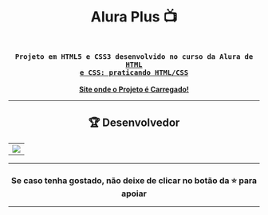 # <p align="center"> Alura Plus 📺</p> 

### <div align="center"><code> Projeto em HTML5 e CSS3 desenvolvido no curso da Alura de <a href="https://cursos.alura.com.br/course/html-css-praticando-html-css">HTML e CSS: praticando HTML/CSS</a></code></div>

<div align="center">
    <b><a href="https://guidsribeiro.github.io/alura-plus/index.html">Site onde o Projeto é Carregado!</a></b>
</div>


-------------------------------------------------------------------------------------------------------------------------------------------

## <p align="center"> 🏆 Desenvolvedor </p> 

<table align="center">
	<tr>
		<td>
            <a href="https://github.com/onlygr/spotify-clone/graphs/contributors">
              <img src="https://contrib.rocks/image?repo=onlygr/spotify-clone" />
            </a>
        </td>
	</tr>
</table>

----------------------------------------------------------

### <p align="center"> Se caso tenha gostado, não deixe de clicar no botão da ⭐ para apoiar </p>

----------------------------------------------------------
